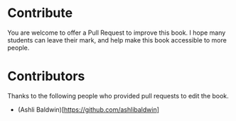 # Contribute

You are welcome to offer a Pull Request to improve this book. I hope many students can leave their mark, and help make this book accessible to more people.

# Contributors

Thanks to the following people who provided pull requests to edit the book.

 * (Ashli Baldwin)[https://github.com/ashlibaldwin]
